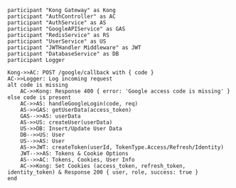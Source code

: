 
    participant "Kong Gateway" as Kong
    participant "AuthController" as AC
    participant "AuthService" as AS
    participant "GoogleAPIService" as GAS
    participant "RedisService" as RS
    participant "UserService" as US
    participant "JWTHandler Middleware" as JWT
    participant "DatabaseService" as DB
    participant Logger

    Kong->>AC: POST /google/callback with { code }
    AC->>Logger: Log incoming request
    alt code is missing
        AC->>Kong: Response 400 { error: 'Google access code is missing' }
    else code is present
        AC->>AS: handleGoogleLogin(code, req)
        AS->>GAS: getUserData(access_token)
        GAS-->>AS: userData
        AS->>US: createUser(userData)
        US->>DB: Insert/Update User Data
        DB-->>US: User
        US-->>AS: User
        AS->>JWT: createToken(userId, TokenType.Access/Refresh/Identity)
        JWT-->>AS: Tokens & Cookie Options
        AS-->>AC: Tokens, Cookies, User Info
        AC->>Kong: Set Cookies (access_token, refresh_token, identity_token) & Response 200 { user, role, success: true }
    end
